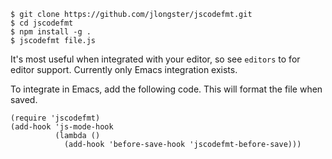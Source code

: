 
```
$ git clone https://github.com/jlongster/jscodefmt.git
$ cd jscodefmt
$ npm install -g .
$ jscodefmt file.js
```

It's most useful when integrated with your editor, so see `editors` to
for editor support. Currently only Emacs integration exists.

To integrate in Emacs, add the following code. This will format the
file when saved.

```elisp
(require 'jscodefmt)
(add-hook 'js-mode-hook
          (lambda ()
            (add-hook 'before-save-hook 'jscodefmt-before-save)))
```